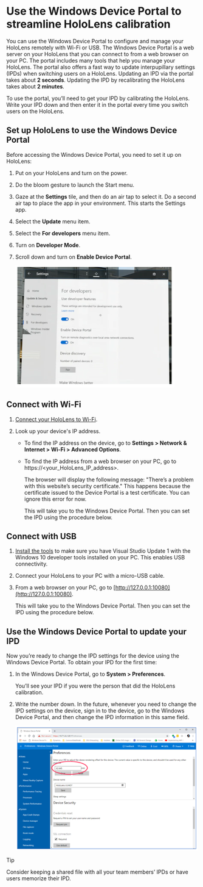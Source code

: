 

# Use the Windows Device Portal to streamline HoloLens calibration
 
You can use the Windows Device Portal to configure and manage your HoloLens remotely with Wi-Fi or USB. The Windows Device Portal is a web server on your HoloLens that you can connect to from a web browser on your PC. The portal includes many tools that help you manage your HoloLens. The portal also offers a fast way to update interpupillary settings (IPDs) when switching users on a HoloLens. Updating an IPD via the portal takes about **2 seconds**. Updating the IPD by recalibrating the HoloLens takes about **2 minutes**.

To use the portal, you’ll need to get your IPD by calibrating the HoloLens. Write your IPD down and then enter it in the portal every time you switch users on the HoloLens. 

## Set up HoloLens to use the Windows Device Portal

Before accessing the Windows Device Portal, you need to set it up on HoloLens:

1.	Put on your HoloLens and turn on the power.

2.	Do the bloom gesture to launch the Start menu.

3.	Gaze at the **Settings** tile, and then do an air tap to select it. Do a second air tap to place the app in your environment. This starts the Settings app.

4.	Select the **Update** menu item.

5.	Select the **For developers** menu item.

6.	Turn on **Developer Mode**.

7.	Scroll down and turn on **Enable Device Portal**.

    ![Enable Device Portal setting)](media/developers-settings.PNG "Enable Device Portal setting")
 
## Connect with Wi-Fi

1.	[Connect your HoloLens to Wi-Fi](https://docs.microsoft.com/en-us/windows/mixed-reality/connecting-to-wi-fi-on-hololens).

2.	Look up your device's IP address.

    - To find the IP address on the device, go to **Settings > Network & Internet > Wi-Fi > Advanced Options**.
    
    - To find the IP address from a web browser on your PC, go to https://<your_HoloLens_IP_address>.
    
      The browser will display the following message: "There’s a problem with this website’s security certificate." This happens because the certificate issued to the Device Portal is a test certificate. You can ignore this error for now.

      This will take you to the Windows Device Portal. Then you can set the IPD using the procedure below.

## Connect with USB

1.	[Install the tools](https://docs.microsoft.com/en-us/windows/mixed-reality/install-the-tools) to make sure you have Visual Studio Update 1 with the Windows 10 developer tools installed on your PC. This enables USB connectivity.

2.	Connect your HoloLens to your PC with a micro-USB cable.

3.	From a web browser on your PC, go to [http://127.0.0.1:10080](http://127.0.0.1:10080).

    This will take you to the Windows Device Portal. Then you can set the IPD using the procedure below.

## Use the Windows Device Portal to update your IPD

Now you’re ready to change the IPD settings for the device using the Windows Device Portal. To obtain your IPD for the first time:

1.	In the Windows Device Portal, go to **System > Preferences**. 

    You’ll see your IPD if you were the person that did the HoloLens calibration.

2.	Write the number down. In the future, whenever you need to change the IPD settings on the device, sign in to the device, go to the Windows Device Portal, and then change the IPD information in this same field. 

    ![IPD setting)](media/ipd-setting.PNG "IPD setting")
 
> [!TIP]
> Consider keeping a shared file with all your team members’ IPDs or have users memorize their IPD. 


